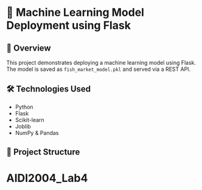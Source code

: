 # 🚀 Machine Learning Model Deployment using Flask

## 📌 Overview
This project demonstrates deploying a machine learning model using Flask. The model is saved as `fish_market_model.pkl` and served via a REST API.

## 🛠️ Technologies Used
- Python
- Flask
- Scikit-learn
- Joblib
- NumPy & Pandas

## 📂 Project Structure
# AIDI2004_Lab4
